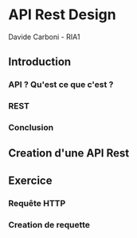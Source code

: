 # API Rest Design
Davide Carboni - RIA1

## Introduction

### API ? Qu'est ce que c'est ?

### REST

### Conclusion

## Creation d'une API Rest

## Exercice
### Requête HTTP
### Creation de requette